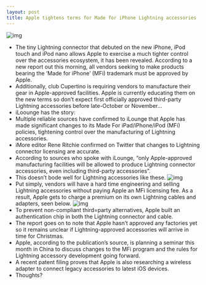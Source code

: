 ```yaml
---
layout: post
title: Apple tightens terms for Made for iPhone Lightning accessories
---
```

![img](http://media.idownloadblog.com/wp-content/uploads/2012/09/Lightning-Connector.jpg)
* The tiny Lightning connector that debuted on the new iPhone, iPod touch and iPod nano allows Apple to exercise a much tighter control over the accessories ecosystem, it has been revealed. According to a new report out this morning, all vendors seeking to make products bearing the ‘Made for iPhone’ (MFi) trademark must be approved by Apple.
* Additionally, club Cupertino is requiring vendors to manufacture their gear in Apple-approved facilities. Apple is currently educating them on the new terms so don’t expect first officially approved third-party Lightning accessories before late-October or November…
* iLoounge has the story:
* Multiple reliable sources have confirmed to iLounge that Apple has made significant changes to its Made For iPad/iPhone/iPod (MFi) policies, tightening control over the manufacturing of Lightning accessories.
* iMore editor Rene Ritchie confirmed on Twitter that changes to Lightning connector licensing are accurate.
* According to sources who spoke with iLounge, “only Apple-approved manufacturing facilities will be allowed to produce Lightning connector accessories, even including third-party accessories”.
* This doesn’t bode well for Lightning accessories like these.
![img](http://media.idownloadblog.com/wp-content/uploads/2012/09/Nanotch-Lightning-adapter.png)
* Put simply, vendors will have a hard time engineering and selling Lightning accessories without paying Apple an MFi licensing fee. As a result, Apple gets to charge a premium on its own Lightning cables and adapters, seen below.
![img](http://media.idownloadblog.com/wp-content/uploads/2012/09/Lightning-adapter.jpg)
* To prevent non-compliant third=party alternatives, Apple built an authentication chip in both the Lightning connector and cable.
* The report goes on to note that Apple hasn’t approved any factories yet so it remains unclear if Lightning-approved accessories will arrive in time for Christmas.
* Apple, according to the publication’s source, is planning a seminar this month in China to discuss changes to the MFi program and the rules for Lightning accessory development going forward.
* A recent patent filing proves that Apple is also researching a wireless adapter to connect legacy accessories to latest iOS devices.
* Thoughts?

